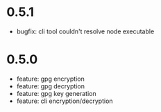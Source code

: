 # 0.5.1
- bugfix: cli tool couldn't resolve node executable

# 0.5.0
- feature: gpg encryption
- feature: gpg decryption
- feature: gpg key generation
- feature: cli encryption/decryption
